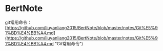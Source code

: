 # BertNote
git常用命令：[https://github.com/liuyanliang2015/BertNote/blob/master/notes/Git%E5%91%BD%E4%BB%A4.md](https://github.com/liuyanliang2015/BertNote/blob/master/notes/Git%E5%91%BD%E4%BB%A4.md "Git常用命令")
